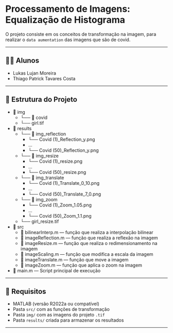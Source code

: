 # Processamento de Imagens: Equalização de Histograma

O projeto consiste em os conceitos de transformação na imagem, para realizar o `data aumentation` das imagens que são de covid.

---

## 👨‍💻 Alunos

- Lukas Lujan Moreira  
- Thiago Patrick Tavares Costa  

---

## 📁 Estrutura do Projeto

  - 📁 img  
    - └── 📁 covid
    - └── girl.tif
  - 📁 results  
    - └── 📁 img_reflection
        - └── Covid (1)_Reflection_y.png
        - ...
        - └── Covid (50)_Reflection_y.png
    - └── 📁 img_resize
        - └── Covid (1)_resize.png
        - ...
        - └── Covid (50)_resize.png
    - └── 📁 img_translate
        - └── Covid (1)_Translate_0_10.png
        - ...
        - └── Covid (50)_Translate_7_0.png
    - └── 📁 img_zoom
        - └── Covid (1)_Zoom_1.05.png
        - ...
        - └── Covid (50)_Zoom_1.1.png
    - └── girl_resize.tif
  - 📁 src  
    - 📄 bilinearInterp.m  — função que realiza a interpolação bilinear
    - 📄 imageReflection.m — função que realiza a reflexão na imagem
    - 📄 imageResize.m     — função que realiza o redimensionamento na imagem
    - 📄 imageScaling.m    — função que modifica a escala da imagem
    - 📄 imageTranslate.m  — função que move a imagem
    - 📄 imageZoom.m       — função que aplica o zoom na imagem
  - 📄 main.m — Script principal de execução

---

## 📌 Requisitos

- MATLAB (versão R2022a ou compatível)
- Pasta `src/` com as funções de transformação
- Pasta `img/` com as imagens do projeto `.tif`
- Pasta `results/` criada para armazenar os resultados

---
